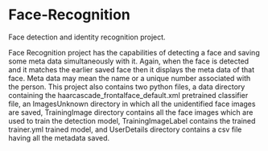 # Face-Recognition
Face detection and identity recognition project.


Face Recognition project has the capabilities of detecting a face and saving some meta data simultaneously with it.
Again, when the face is detected and it matches the earlier saved face then it displays the meta data of that face. Meta data may mean the name or a unique number associated with the person. 
This project also contains two python files, a data directory containing the haarcascade_frontalface_default.xml pretrained classifier file, an ImagesUnknown directory in which all the unidentified face images are saved, TrainingImage directory contains all the face images which are used to train the detection model, TrainingImageLabel contains the trained trainer.yml trained model, and UserDetails directory contains a csv file having all the metadata saved.
